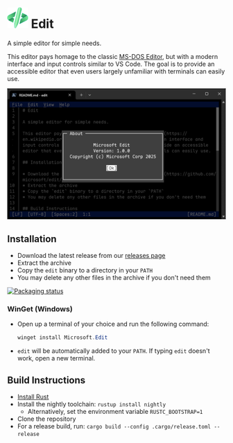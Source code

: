# ![Application Icon for Edit](./assets/edit.svg) Edit

A simple editor for simple needs.

This editor pays homage to the classic [MS-DOS Editor](https://en.wikipedia.org/wiki/MS-DOS_Editor), but with a modern interface and input controls similar to VS Code. The goal is to provide an accessible editor that even users largely unfamiliar with terminals can easily use.

![Screenshot of Edit with the About dialog in the foreground](./assets/edit_hero_image.png)

## Installation

* Download the latest release from our [releases page](https://github.com/microsoft/edit/releases/latest)
* Extract the archive
* Copy the `edit` binary to a directory in your `PATH`
* You may delete any other files in the archive if you don't need them

[![Packaging status](https://repology.org/badge/vertical-allrepos/microsoft-edit.svg?columns=3)](https://repology.org/project/microsoft-edit/versions)

### WinGet (Windows)

* Open up a terminal of your choice and run the following command:
  ```powershell
  winget install Microsoft.Edit
  ```
* `edit` will be automatically added to your `PATH`. If typing `edit` doesn't work, open a new terminal.

## Build Instructions

* [Install Rust](https://www.rust-lang.org/tools/install)
* Install the nightly toolchain: `rustup install nightly`
  * Alternatively, set the environment variable `RUSTC_BOOTSTRAP=1`
* Clone the repository
* For a release build, run: `cargo build --config .cargo/release.toml --release`
